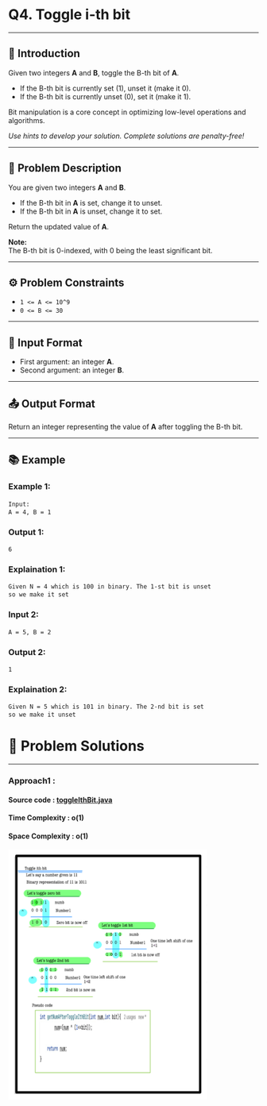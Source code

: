 # Q4. Toggle i-th bit

---

## 🚀 Introduction
Given two integers **A** and **B**, toggle the B-th bit of **A**.
- If the B-th bit is currently set (1), unset it (make it 0).
- If the B-th bit is currently unset (0), set it (make it 1).

Bit manipulation is a core concept in optimizing low-level operations and algorithms.

_Use hints to develop your solution. Complete solutions are penalty-free!_

---

## 📝 Problem Description
You are given two integers **A** and **B**.

- If the B-th bit in **A** is set, change it to unset.
- If the B-th bit in **A** is unset, change it to set.

Return the updated value of **A**.

**Note:**  
The B-th bit is 0-indexed, with 0 being the least significant bit.

---

## ⚙️ Problem Constraints
- `1 <= A <= 10^9`
- `0 <= B <= 30`

---

## 📝 Input Format
- First argument: an integer **A**.
- Second argument: an integer **B**.

---

## 📤 Output Format
Return an integer representing the value of **A** after toggling the B-th bit.

---

## 📚 Example

### Example 1:
```plaintext
Input:
A = 4, B = 1
```
### Output 1:
```plaintext
6
```
### Explaination 1:
```plaintext
Given N = 4 which is 100 in binary. The 1-st bit is unset
so we make it set
```
### Input 2:
```plaintext
A = 5, B = 2
```
### Output 2:
```plaintext
1
```
### Explaination 2:
```plaintext
Given N = 5 which is 101 in binary. The 2-nd bit is set
so we make it unset
```
# 📝 Problem Solutions
---
### Approach1 :
#### Source code : [toggleIthBit.java](../../src/bitManipulationOne/toggleIthBit/toggleIthBit.java)
#### Time Complexity : o(1)
#### Space Complexity : o(1)
 <img src="../../images/bitManipulationOne/toggleIthBit/step1.jpg" alt="My Image" width="400" /> 

